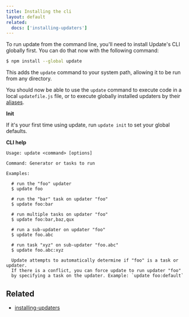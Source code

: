 ```yaml
---
title: Installing the cli
layout: default
related:
  docs: ['installing-updaters']
---
```


To run update from the command line, you'll need to install Update's CLI globally first. You can do that now with the following command:

```sh
$ npm install --global update
```

This adds the `update` command to your system path, allowing it to be run from any directory.

You should now be able to use the `update` command to execute code in a local `updatefile.js` file, or to execute globally installed updaters by their [aliases](#aliases).

**Init**

If it's your first time using update, run `update init` to set your global defaults.

**CLI help**

```
Usage: update <command> [options]

Command: Generator or tasks to run

Examples:

  # run the "foo" updater
  $ update foo

  # run the "bar" task on updater "foo"
  $ update foo:bar

  # run multiple tasks on updater "foo"
  $ update foo:bar,baz,qux

  # run a sub-updater on updater "foo"
  $ update foo.abc

  # run task "xyz" on sub-updater "foo.abc"
  $ update foo.abc:xyz

  Update attempts to automatically determine if "foo" is a task or updater.
  If there is a conflict, you can force update to run updater "foo"
  by specifying a task on the updater. Example: `update foo:default`
```

## Related

* [installing-updaters](installing-updaters.md)